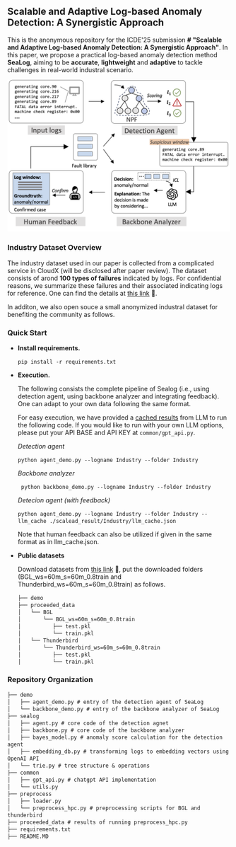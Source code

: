## Scalable and Adaptive Log-based Anomaly Detection: A Synergistic Approach

This is the anonymous repository for the ICDE'25  submission **# "Scalable and Adaptive Log-based Anomaly Detection: A Synergistic Approach"**. In this paper, we propose a practical log-based anomaly detection method **SeaLog**, aiming to be **accurate**, **lightweight** and **adaptive** to tackle challenges in real-world industral scenario.

![Overall Framework of SeaLog](./docs/overall_framework.png)

### Industry Dataset Overview 

The industry dataset used in our paper is collected from a complicated service in CloudX (will be disclosed after paper review). The dataset consists of arond **100 types of failures** indicated by logs. For confidential reasons, we summarize these failures and their associated indicating logs for reference. One can find the details at [this link](/docs/industrial_dataset_overview.xlsx) 🔗.

In additon, we also open souce a small anonymized industral dataset for benefiting the community as follows. 

### Quick Start

- **Install requirements.**

  ```
  pip install -r requirements.txt
  ```
  
- **Execution.** 

  The following consists the complete pipeline of Sealog (i.e., using detection agent, using backbone analyzer and integrating feedback). One can adapt to your own data following the same format.

  For easy execution, we have provided a [cached results](/demo/scalead_result/Industry/llm_cache.json) from LLM to run the following code. If you would like to run with your own LLM options, please put your API BASE and API KEY at `common/gpt_api.py`.

  *Detection agent*

  ```
  python agent_demo.py --logname Industry --folder Industry
  ```

  *Backbone analyzer*

  ```
   python backbone_demo.py --logname Industry --folder Industry
  ```

  *Detecion agent (with feedback)*

  ```
  python agent_demo.py --logname Industry --folder Industry --llm_cache ./scalead_result/Industry/llm_cache.json
  ```

  Note that human feedback can also be utilized if given in the same format as in llm_cache.json. 

- **Public datasets**

  Download datasets from [this link](https://zenodo.org/records/10867025) 🔗, put the downloaded folders (BGL_ws=60m_s=60m_0.8train and Thunderbird_ws=60m_s=60m_0.8train) as follows.

  ```
  ├── demo
  ├── proceeded_data
  │   └── BGL
  │       └── BGL_ws=60m_s=60m_0.8train
  │          ├── test.pkl
  │          └── train.pkl
  │   └── Thunderbird
  │       └── Thunderbird_ws=60m_s=60m_0.8train
  │          ├── test.pkl
  │          └── train.pkl
  ```

### Repository Organization 

```
├── demo
│   ├── agent_demo.py # entry of the detection agent of SeaLog
│   └── backbone_demo.py # entry of the backbone analyzer of SeaLog
├── sealog
│   ├── agent.py # core code of the detection agnet
│   ├── backbone.py # core code of the backbone analyzer
│   ├── bayes_model.py # anomaly score calculation for the detection agent
│   ├── embedding_db.py # transforming logs to embedding vectors using OpenAI API
│   └── trie.py # tree structure & operations
├── common
│   ├── gpt_api.py # chatgpt API implementation
│   └── utils.py 
├── preprocess
│   ├── loader.py
│   └── preprocess_hpc.py # preprocessing scripts for BGL and thunderbird
├── proceeded_data # results of running preprocess_hpc.py 
├── requirements.txt
├── README.MD
```